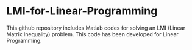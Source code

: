 # LMI-for-Linear-Programming
This github repository includes Matlab codes for solving an LMI (Linear Matrix Inequality) problem. This code has been developed for Linear Programming.
